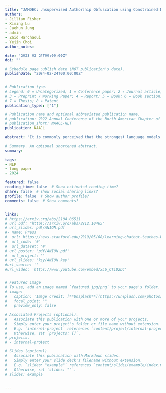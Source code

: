 ```yaml
---
title: "JAMDEC: Unsupervised Authorship Obfuscation using Constrained Decoding over Small Language Models"
authors:
- Jillian Fisher
- Ximing Lu
- Jaehun Jung
- admin
- Zaid Harchaoui
- Yejin Choi
author_notes:

date: "2023-02-24T00:00:00Z"
doi: ""

# Schedule page publish date (NOT publication's date).
publishDate: "2024-02-24T00:00:00Z"


# Publication type.
# Legend: 0 = Uncategorized; 1 = Conference paper; 2 = Journal article;
# 3 = Preprint / Working Paper; 4 = Report; 5 = Book; 6 = Book section;
# 7 = Thesis; 8 = Patent
publication_types: ["1"]

# Publication name and optional abbreviated publication name.
# publication: 2022 Annual Conference of the North American Chapter of the Association for Computational Linguistics
# publication_short: NAACL-HLT
publication: NAACL

abstract: "It is commonly perceived that the strongest language models (LMs) rely on a combination of massive scale, instruction data, and human feedback to perform specialized tasks -- e.g., summarization and paraphrasing, without supervision. In this paper, we propose that language models can learn to summarize and paraphrase sentences, with none of these 3 factors. We present Impossible Distillation, a framework that distills a task-specific dataset directly from an off-the-shelf LM, even when it is impossible for the LM itself to reliably solve the task. By training a student model on the generated dataset and amplifying its capability through self-distillation, our method yields a high-quality model and dataset from a low-quality teacher model, without the need for scale or supervision. Using Impossible Distillation, we are able to distill an order of magnitude smaller model (with only 770M parameters) that outperforms 175B parameter GPT-3, in both quality and controllability, as confirmed by automatic and human evaluations. Furthermore, as a useful byproduct of our approach, we obtain DimSum+, a high-quality dataset with 3.4M sentence summaries and paraphrases. Our analyses show that this dataset, as a purely LM-generated corpus, is more diverse and more effective for generalization to unseen domains than all human-authored datasets -- including Gigaword with 4M samples."

# Summary. An optional shortened abstract.
summary:

tags:
- NLP
- long paper
- 2024

featured: false
reading_time: false  # Show estimated reading time?
share: false  # Show social sharing links?
profile: false  # Show author profile?
comments: false  # Show comments?


links:
# https://arxiv.org/abs/2104.06511
# url_pdf: "https://arxiv.org/abs/2212.10465"
# url_slides: pdf/ANION.pdf
#- name: Press
#  url: https://news.stanford.edu/2019/05/08/learning-chatbot-teaches-beats-flashcards/
#  url_code: '#'
#  url_dataset: '#'
# url_poster: 'pdf/ANION.pdf'
#  url_project: ''
# url_slides: 'key/ANION.key'
#url_source: ''
#url_video: 'https://www.youtube.com/embed/xL6_CTiD2DU'


# Featured image
# To use, add an image named `featured.jpg/png` to your page's folder.
# image:
#   caption: 'Image credit: [**Unsplash**](https://unsplash.com/photos/pLCdAaMFLTE)'
#   focal_point: ""
#   preview_only: false

# Associated Projects (optional).
#   Associate this publication with one or more of your projects.
#   Simply enter your project's folder or file name without extension.
#   E.g. `internal-project` references `content/project/internal-project/index.md`.
#   Otherwise, set `projects: []`.
# projects:
# - internal-project

# Slides (optional).
#   Associate this publication with Markdown slides.
#   Simply enter your slide deck's filename without extension.
#   E.g. `slides: "example"` references `content/slides/example/index.md`.
#   Otherwise, set `slides: ""`.
# slides: example


---
```



<!-- {{% callout note %}}
Click the *Cite* button above to demo the feature to enable visitors to import publication metadata into their reference management software.
{{% /callout %}}

{{% callout note %}}
Create your slides in Markdown - click the *Slides* button to check out the example.
{{% /callout %}}

Supplementary notes can be added here, including [code, math, and images](https://wowchemy.com/docs/writing-markdown-latex/). -->
